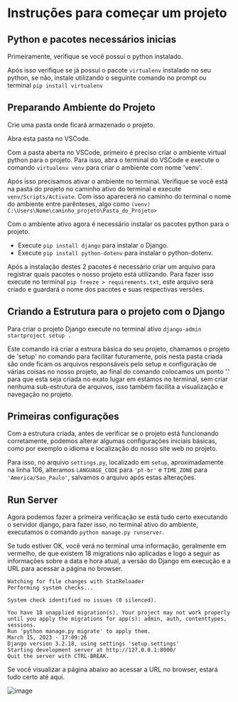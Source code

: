 # Instruções para começar um projeto

## Python e pacotes necessários inicias

Primeiramente, verifique se você possui o python instalado.

Após isso verifique se já possui o pacote ```virtualenv``` instalado no seu python, se não, instale utilizando o seguinte comando no prompt ou terminal ```pip install virtualenv```

## Preparando Ambiente do Projeto

Crie uma pasta onde ficará armazenado o projeto.

Abra esta pasta no VSCode.

Com a pasta aberta no VSCode, primeiro é preciso criar o ambiente virtual python para o projeto. Para isso, abra o terminal do VSCode e execute o comando ```virtualenv venv``` para criar o ambiente com nome 'venv'.

Após isso precisamos ativar o ambiente no terminal. Verifique se você está na pasta do projeto no caminho ativo do terminal e execute ```venv/Scripts/Activate```. Com isso aparecerá no caminho do terminal o nome do ambiente entre parênteses, algo como ```(venv) C:\Users\Nome\caminho_projeto\Pasta_do_Projeto>```

Com o ambiente ativo agora é necessário instalar os pacotes python para o projeto.

- Execute ```pip install django``` para instalar o Django.
- Execute ```pip install python-dotenv``` para instalar o python-dotenv.

Após a instalação destes 2 pacotes é necessário criar um arquivo para registrar quais pacotes o nosso projeto está utilizando. Para fazer isso execute no terminal ```pip freeze > requirements.txt```, este arquivo será criado e guardará o nome dos pacotes e suas respectivas versões.

## Criando a Estrutura para o projeto com o Django

Para criar o projeto Django execute no terminal ativo ```django-admin startproject setup .```

Este comando irá criar a estrura básica do seu projeto, chamamos o projeto de 'setup' no comando para facilitar futuramente, pois nesta pasta criada são onde ficam os arquivos responsáveis pelo setup e configuração de várias coisas no nosso projeto, ao final do comando colocamos um ponto '.' para que esta seja criada no exato lugar em estamos no terminal, sem criar nenhuma sub-estrutura de arquivos, isso também facilita a visualização e navegação no projeto.

## Primeiras configurações

Com a estrutura criada, antes de verificar se o projeto está funcionando corretamente, podemos alterar algumas configurações iniciais básicas, como por exemplo o idioma e localização do nosso site web no projeto.

Para isso, no arquivo ```settings.py```, localizado em ```setup```, aproximadamente na linha 106, alteramos ```LANGUAGE_CODE``` para ```'pt-br'``` e ```TIME_ZONE``` para ```'America/Sao_Paulo'```, salvamos o arquivo após estas alterações.

## Run Server

Agora podemos fazer a primeira verificação se está tudo certo executando o servidor django, para fazer isso, no terminal ativo do ambiente, executamos o comando ```python manage.py runserver```.

Se tudo estiver OK, você verá no terminal uma informação, geralmente em vermelho, de que existem 18 migrations não aplicadas e logo a seguir as informações sobre a data e hora atual, a versão do Django em execução e a URL para acessar a página no browser.

```
Watching for file changes with StatReloader
Performing system checks...

System check identified no issues (0 silenced).

You have 18 unapplied migration(s). Your project may not work properly until you apply the migrations for app(s): admin, auth, contenttypes, sessions.
Run 'python manage.py migrate' to apply them.
March 15, 2023 - 17:09:26
Django version 3.2.18, using settings 'setup.settings'
Starting development server at http://127.0.0.1:8000/ 
Quit the server with CTRL-BREAK.
```

Se você visualizar a página abaixo ao acessar a URL no browser, estará tudo certo até aqui.

![image](https://user-images.githubusercontent.com/33090552/225431593-5bf91f8a-a6c2-4eed-bcb3-1236d8398f51.png)

